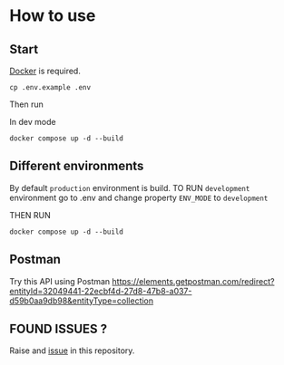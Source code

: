 # How to use

## Start

[Docker](https://www.docker.com/products/docker-desktop/) is required. 


```shell
cp .env.example .env
```

Then run

In dev mode
```shell
docker compose up -d --build
```

## Different environments

By default `production` environment is build.
TO RUN `development` environment go to .env and change property `ENV_MODE` to `development`

THEN RUN
```shell
docker compose up -d --build
```

## Postman

Try this API using Postman
https://elements.getpostman.com/redirect?entityId=32049441-22ecbf4d-27d8-47b8-a037-d59b0aa9db98&entityType=collection


## FOUND ISSUES ?
Raise and [issue](https://github.com/Blagoja95/inventory-management-api/issues/new) in this repository. 
